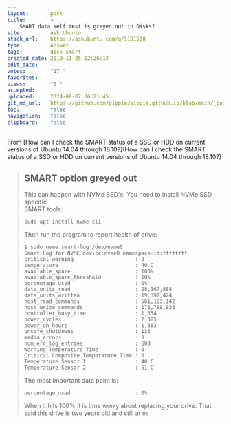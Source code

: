 ```yaml
---
layout:       post
title:        >
    SMART data self test is greyed out in Disks?
site:         Ask Ubuntu
stack_url:    https://askubuntu.com/q/1191538
type:         Answer
tags:         disk smart
created_date: 2019-11-25 12:26:14
edit_date:    
votes:        "17 "
favorites:    
views:        "0 "
accepted:     
uploaded:     2024-08-07 06:21:45
git_md_url:   https://github.com/pippim/pippim.github.io/blob/main/_posts/2019/2019-11-25-SMART-data-self-test-is-greyed-out-in-Disks_.md
toc:          false
navigation:   false
clipboard:    false
---
```


From [How can I check the SMART status of a SSD or HDD on current versions of Ubuntu 14.04 through 18.10?](How can I check the SMART status of a SSD or HDD on current versions of Ubuntu 14.04 through 18.10?)

> ## SMART option greyed out  
>   
> This can happen with NVMe SSD's. You need to install NVMe SSD specific  
> SMART tools:  
>   
>     sudo apt install nvme-cli  
>   
> Then run the program to report health of drive:  
>   
>     $ sudo nvme smart-log /dev/nvme0  
>     Smart Log for NVME device:nvme0 namespace-id:ffffffff  
>     critical_warning                    : 0  
>     temperature                         : 40 C  
>     available_spare                     : 100%  
>     available_spare_threshold           : 10%  
>     percentage_used                     : 0%  
>     data_units_read                     : 28,167,888  
>     data_units_written                  : 19,397,424  
>     host_read_commands                  : 561,183,142  
>     host_write_commands                 : 171,788,833  
>     controller_busy_time                : 1,354  
>     power_cycles                        : 2,385  
>     power_on_hours                      : 1,363  
>     unsafe_shutdowns                    : 133  
>     media_errors                        : 0  
>     num_err_log_entries                 : 608  
>     Warning Temperature Time            : 0  
>     Critical Composite Temperature Time : 0  
>     Temperature Sensor 1                : 40 C  
>     Temperature Sensor 2                : 51 C  
>   
> The most important data point is:  
>   
>     percentage_used                     : 0%  
>   
> When it hits 100% it is time worry about replacing your drive. That  
> said this drive is two years old and still at `0%`  


